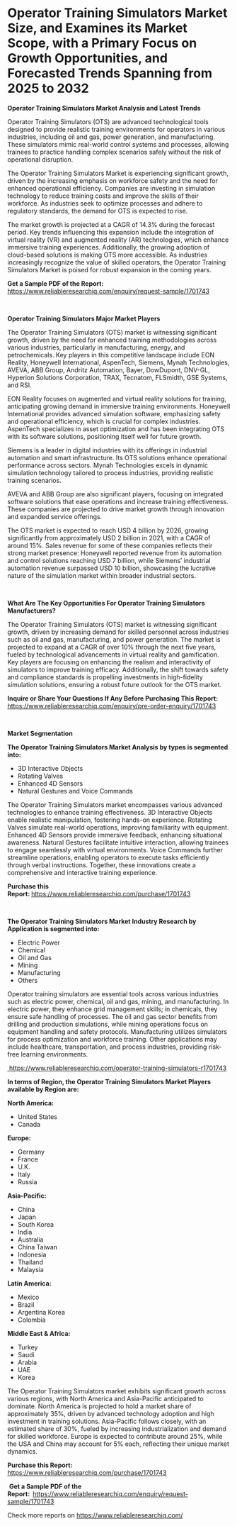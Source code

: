 <p><h1>Operator Training Simulators Market Size, and Examines its Market Scope, with a Primary Focus on Growth Opportunities, and Forecasted Trends Spanning from 2025 to 2032</h1></p><p><strong>Operator Training Simulators Market Analysis and Latest Trends</strong></p>
<p><p>Operator Training Simulators (OTS) are advanced technological tools designed to provide realistic training environments for operators in various industries, including oil and gas, power generation, and manufacturing. These simulators mimic real-world control systems and processes, allowing trainees to practice handling complex scenarios safely without the risk of operational disruption.</p><p>The Operator Training Simulators Market is experiencing significant growth, driven by the increasing emphasis on workforce safety and the need for enhanced operational efficiency. Companies are investing in simulation technology to reduce training costs and improve the skills of their workforce. As industries seek to optimize processes and adhere to regulatory standards, the demand for OTS is expected to rise.</p><p>The market growth is projected at a CAGR of 14.3% during the forecast period. Key trends influencing this expansion include the integration of virtual reality (VR) and augmented reality (AR) technologies, which enhance immersive training experiences. Additionally, the growing adoption of cloud-based solutions is making OTS more accessible. As industries increasingly recognize the value of skilled operators, the Operator Training Simulators Market is poised for robust expansion in the coming years.</p></p>
<p><strong>Get a Sample PDF of the Report:&nbsp;</strong> <a href="https://www.reliableresearchiq.com/enquiry/request-sample/1701743?utm_campaign=2144&utm_medium=2&utm_source=Github&utm_content=ia&utm_term=17022025&utm_id=operator-training-simulators">https://www.reliableresearchiq.com/enquiry/request-sample/1701743</a></p>
<p>&nbsp;</p>
<p><strong>Operator Training Simulators Major Market Players</strong></p>
<p><p>The Operator Training Simulators (OTS) market is witnessing significant growth, driven by the need for enhanced training methodologies across various industries, particularly in manufacturing, energy, and petrochemicals. Key players in this competitive landscape include EON Reality, Honeywell International, AspenTech, Siemens, Mynah Technologies, AVEVA, ABB Group, Andritz Automation, Bayer, DowDupont, DNV-GL, Hyperion Solutions Corporation, TRAX, Tecnatom, FLSmidth, GSE Systems, and RSI.</p><p>EON Reality focuses on augmented and virtual reality solutions for training, anticipating growing demand in immersive training environments. Honeywell International provides advanced simulation software, emphasizing safety and operational efficiency, which is crucial for complex industries. AspenTech specializes in asset optimization and has been integrating OTS with its software solutions, positioning itself well for future growth.</p><p>Siemens is a leader in digital industries with its offerings in industrial automation and smart infrastructure. Its OTS solutions enhance operational performance across sectors. Mynah Technologies excels in dynamic simulation technology tailored to process industries, providing realistic training scenarios. </p><p>AVEVA and ABB Group are also significant players, focusing on integrated software solutions that ease operations and increase training effectiveness. These companies are projected to drive market growth through innovation and expanded service offerings.</p><p>The OTS market is expected to reach USD 4 billion by 2026, growing significantly from approximately USD 2 billion in 2021, with a CAGR of around 15%. Sales revenue for some of these companies reflects their strong market presence: Honeywell reported revenue from its automation and control solutions reaching USD 7 billion, while Siemens’ industrial automation revenue surpassed USD 10 billion, showcasing the lucrative nature of the simulation market within broader industrial sectors.</p></p>
<p>&nbsp;</p>
<p><strong>What Are The Key Opportunities For Operator Training Simulators Manufacturers?</strong></p>
<p><p>The Operator Training Simulators (OTS) market is witnessing significant growth, driven by increasing demand for skilled personnel across industries such as oil and gas, manufacturing, and power generation. The market is projected to expand at a CAGR of over 10% through the next five years, fueled by technological advancements in virtual reality and gamification. Key players are focusing on enhancing the realism and interactivity of simulators to improve training efficacy. Additionally, the shift towards safety and compliance standards is propelling investments in high-fidelity simulation solutions, ensuring a robust future outlook for the OTS market.</p></p>
<p><strong>Inquire or Share Your Questions If Any Before Purchasing This Report:</strong> <a href="https://www.reliableresearchiq.com/enquiry/pre-order-enquiry/1701743?utm_campaign=2144&utm_medium=2&utm_source=Github&utm_content=ia&utm_term=17022025&utm_id=operator-training-simulators">https://www.reliableresearchiq.com/enquiry/pre-order-enquiry/1701743</a></p>
<p>&nbsp;</p>
<p><strong>Market Segmentation</strong></p>
<p><strong>The Operator Training Simulators Market Analysis by types is segmented into:</strong></p>
<p><ul><li>3D Interactive Objects</li><li>Rotating Valves</li><li>Enhanced 4D Sensors</li><li>Natural Gestures and Voice Commands</li></ul></p>
<p><p>The Operator Training Simulators market encompasses various advanced technologies to enhance training effectiveness. 3D Interactive Objects enable realistic manipulation, fostering hands-on experience. Rotating Valves simulate real-world operations, improving familiarity with equipment. Enhanced 4D Sensors provide immersive feedback, enhancing situational awareness. Natural Gestures facilitate intuitive interaction, allowing trainees to engage seamlessly with virtual environments. Voice Commands further streamline operations, enabling operators to execute tasks efficiently through verbal instructions. Together, these innovations create a comprehensive and interactive training experience.</p></p>
<p><strong>Purchase this Report:&nbsp;</strong><a href="https://www.reliableresearchiq.com/purchase/1701743?utm_campaign=2144&utm_medium=2&utm_source=Github&utm_content=ia&utm_term=17022025&utm_id=operator-training-simulators">https://www.reliableresearchiq.com/purchase/1701743</a></p>
<p>&nbsp;</p>
<p><strong>The Operator Training Simulators Market Industry Research by Application is segmented into:</strong></p>
<p><ul><li>Electric Power</li><li>Chemical</li><li>Oil and Gas</li><li>Mining</li><li>Manufacturing</li><li>Others</li></ul></p>
<p><p>Operator training simulators are essential tools across various industries such as electric power, chemical, oil and gas, mining, and manufacturing. In electric power, they enhance grid management skills; in chemicals, they ensure safe handling of processes. The oil and gas sector benefits from drilling and production simulations, while mining operations focus on equipment handling and safety protocols. Manufacturing utilizes simulators for process optimization and workforce training. Other applications may include healthcare, transportation, and process industries, providing risk-free learning environments.</p></p>
<p><a href="https://www.reliableresearchiq.com/operator-training-simulators-r1701743?utm_campaign=2144&utm_medium=2&utm_source=Github&utm_content=ia&utm_term=17022025&utm_id=operator-training-simulators">&nbsp;https://www.reliableresearchiq.com/operator-training-simulators-r1701743</a></p>
<p><strong>In terms of Region, the Operator Training Simulators Market Players available by Region are:</strong></p>
<p>
    <p> <strong> North America: </strong>
        <ul>
            <li>United States</li>
            <li>Canada</li>
        </ul>
        </p> 
    <p> <strong> Europe: </strong>
        <ul>
            <li>Germany</li>
            <li>France</li>
            <li>U.K.</li>
            <li>Italy</li>
            <li>Russia</li>
        </ul>
        </p> 
    <p> <strong> Asia-Pacific: </strong>
        <ul>
            <li>China</li>
            <li>Japan</li>
            <li>South Korea</li>
            <li>India</li>
            <li>Australia</li>
            <li>China Taiwan</li>
            <li>Indonesia</li>
            <li>Thailand</li>
            <li>Malaysia</li>
        </ul>
        </p> 
    <p> <strong> Latin America: </strong>
        <ul>
            <li>Mexico</li>
            <li>Brazil</li>
            <li>Argentina Korea</li>
            <li>Colombia</li>
        </ul>
        </p> 
    <p> <strong> Middle East & Africa: </strong>
        <ul>
            <li>Turkey</li>
            <li>Saudi</li>
            <li>Arabia</li>
            <li>UAE</li>
            <li>Korea</li>
        </ul>
    </p>
    </p>
<p><p>The Operator Training Simulators market exhibits significant growth across various regions, with North America and Asia-Pacific anticipated to dominate. North America is projected to hold a market share of approximately 35%, driven by advanced technology adoption and high investment in training solutions. Asia-Pacific follows closely, with an estimated share of 30%, fueled by increasing industrialization and demand for skilled workforce. Europe is expected to contribute around 25%, while the USA and China may account for 5% each, reflecting their unique market dynamics.</p></p>
<p><strong>Purchase this Report: </strong><a href="https://www.reliableresearchiq.com/purchase/1701743?utm_campaign=2144&utm_medium=2&utm_source=Github&utm_content=ia&utm_term=17022025&utm_id=operator-training-simulators">https://www.reliableresearchiq.com/purchase/1701743</a></p>
<p>&nbsp;<strong>Get a Sample PDF of the Report:&nbsp;&nbsp;</strong><a href="https://www.reliableresearchiq.com/enquiry/request-sample/1701743?utm_campaign=2144&utm_medium=2&utm_source=Github&utm_content=ia&utm_term=17022025&utm_id=operator-training-simulators">https://www.reliableresearchiq.com/enquiry/request-sample/1701743</a></p>
<p><strong></strong></p>
<p>Check more reports on <a href="https://www.reliableresearchiq.com/?utm_campaign=2144&utm_medium=2&utm_source=Github&utm_content=ia&utm_term=17022025&utm_id=operator-training-simulators">https://www.reliableresearchiq.com/</a></p>
